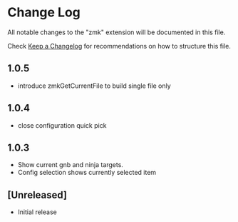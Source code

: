 # Change Log

All notable changes to the "zmk" extension will be documented in this file.

Check [Keep a Changelog](http://keepachangelog.com/) for recommendations on how to structure this file.

## 1.0.5
- introduce zmkGetCurrentFile to build single file only

## 1.0.4
- close configuration quick pick

## 1.0.3
- Show current gnb and ninja targets.
- Config selection shows currently selected item

## [Unreleased]

- Initial release
